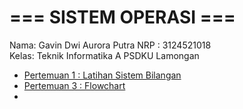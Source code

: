 # === SISTEM OPERASI ===
Nama: Gavin Dwi Aurora Putra
NRP : 3124521018  
Kelas: Teknik Informatika A PSDKU Lamongan  

- [Pertemuan 1 : Latihan Sistem Bilangan](SistemBilangan.md)
- [Pertemuan 3 : Flowchart](Computer.jpg)
- 
